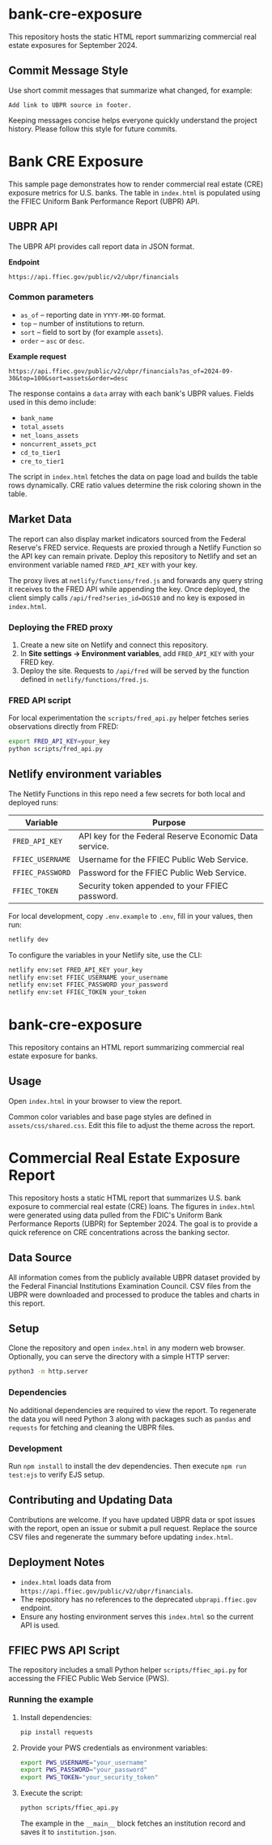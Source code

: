 
# bank-cre-exposure

This repository hosts the static HTML report summarizing commercial real estate exposures for September 2024.

## Commit Message Style

Use short commit messages that summarize what changed, for example:

```
Add link to UBPR source in footer.
```

Keeping messages concise helps everyone quickly understand the project history. Please follow this style for future commits.


# Bank CRE Exposure

This sample page demonstrates how to render commercial real estate (CRE) exposure metrics for U.S. banks. The table in `index.html` is populated using the FFIEC Uniform Bank Performance Report (UBPR) API.

## UBPR API

The UBPR API provides call report data in JSON format.

**Endpoint**

```
https://api.ffiec.gov/public/v2/ubpr/financials
```

### Common parameters

- `as_of` – reporting date in `YYYY-MM-DD` format.
- `top` – number of institutions to return.
- `sort` – field to sort by (for example `assets`).
- `order` – `asc` or `desc`.

**Example request**

```
https://api.ffiec.gov/public/v2/ubpr/financials?as_of=2024-09-30&top=100&sort=assets&order=desc
```

The response contains a `data` array with each bank's UBPR values. Fields used in this demo include:

- `bank_name`
- `total_assets`
- `net_loans_assets`
- `noncurrent_assets_pct`
- `cd_to_tier1`
- `cre_to_tier1`

The script in `index.html` fetches the data on page load and builds the table rows dynamically. CRE ratio values determine the risk coloring shown in the table.

## Market Data

The report can also display market indicators sourced from the Federal Reserve's FRED service. Requests are proxied through a Netlify Function so the API key can remain private. Deploy this repository to Netlify and set an environment variable named `FRED_API_KEY` with your key.

The proxy lives at `netlify/functions/fred.js` and forwards any query string it receives to the FRED API while appending the key. Once deployed, the client simply calls `/api/fred?series_id=DGS10` and no key is exposed in `index.html`.

### Deploying the FRED proxy

1. Create a new site on Netlify and connect this repository.
2. In **Site settings → Environment variables**, add `FRED_API_KEY` with your FRED key.
3. Deploy the site. Requests to `/api/fred` will be served by the function defined in `netlify/functions/fred.js`.

### FRED API script

For local experimentation the `scripts/fred_api.py` helper fetches series observations directly from FRED:

```bash
export FRED_API_KEY=your_key
python scripts/fred_api.py
```

## Netlify environment variables

The Netlify Functions in this repo need a few secrets for both local and deployed runs:

| Variable | Purpose |
| --- | --- |
| `FRED_API_KEY` | API key for the Federal Reserve Economic Data service. |
| `FFIEC_USERNAME` | Username for the FFIEC Public Web Service. |
| `FFIEC_PASSWORD` | Password for the FFIEC Public Web Service. |
| `FFIEC_TOKEN` | Security token appended to your FFIEC password. |

For local development, copy `.env.example` to `.env`, fill in your values, then run:

```bash
netlify dev
```

To configure the variables in your Netlify site, use the CLI:

```bash
netlify env:set FRED_API_KEY your_key
netlify env:set FFIEC_USERNAME your_username
netlify env:set FFIEC_PASSWORD your_password
netlify env:set FFIEC_TOKEN your_token
```


# bank-cre-exposure

This repository contains an HTML report summarizing commercial real estate exposure for banks.

## Usage

Open `index.html` in your browser to view the report.

Common color variables and base page styles are defined in `assets/css/shared.css`. Edit this file to adjust the theme across the report.

# Commercial Real Estate Exposure Report

This repository hosts a static HTML report that summarizes U.S. bank exposure to commercial real estate (CRE) loans. The figures in `index.html` were generated using data pulled from the FDIC's Uniform Bank Performance Reports (UBPR) for September 2024. The goal is to provide a quick reference on CRE concentrations across the banking sector.

## Data Source

All information comes from the publicly available UBPR dataset provided by the Federal Financial Institutions Examination Council. CSV files from the UBPR were downloaded and processed to produce the tables and charts in this report.

## Setup

Clone the repository and open `index.html` in any modern web browser. Optionally, you can serve the directory with a simple HTTP server:

```bash
python3 -m http.server
```

### Dependencies

No additional dependencies are required to view the report. To regenerate the data you will need Python 3 along with packages such as `pandas` and `requests` for fetching and cleaning the UBPR files.

### Development

Run `npm install` to install the dev dependencies. Then execute `npm run test:ejs` to verify EJS setup.

## Contributing and Updating Data

Contributions are welcome. If you have updated UBPR data or spot issues with the report, open an issue or submit a pull request. Replace the source CSV files and regenerate the summary before updating `index.html`.

## Deployment Notes

- `index.html` loads data from `https://api.ffiec.gov/public/v2/ubpr/financials`.
- The repository has no references to the deprecated `ubprapi.ffiec.gov` endpoint.
- Ensure any hosting environment serves this `index.html` so the current API is used.




## FFIEC PWS API Script

The repository includes a small Python helper `scripts/ffiec_api.py` for accessing the FFIEC Public Web Service (PWS).

### Running the example

1. Install dependencies:
   ```bash
   pip install requests
   ```
2. Provide your PWS credentials as environment variables:
   ```bash
   export PWS_USERNAME="your_username"
   export PWS_PASSWORD="your_password"
   export PWS_TOKEN="your_security_token"
   ```
3. Execute the script:
   ```bash
   python scripts/ffiec_api.py
   ```
   The example in the `__main__` block fetches an institution record and saves it to `institution.json`.

